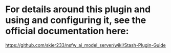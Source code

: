 # For details around this plugin and using and configuring it, see the official documentation here:
https://github.com/skier233/nsfw_ai_model_server/wiki/Stash-Plugin-Guide